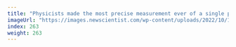 ```yaml
---
title: "Physicists made the most precise measurement ever of a single particle"
imageUrl: "https://images.newscientist.com/wp-content/uploads/2022/10/12141554/SEI_128952427.jpg?width=600"
index: 263
weight: 263
---
```

